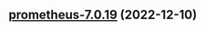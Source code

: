 

## [prometheus-7.0.19](https://github.com/truecharts/charts/compare/prometheus-7.0.18...prometheus-7.0.19) (2022-12-10)

